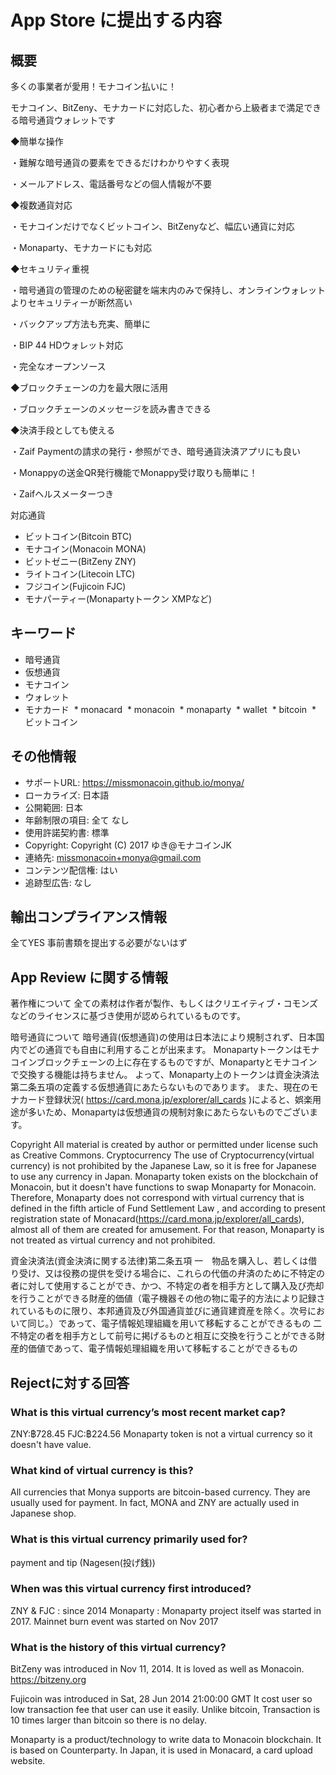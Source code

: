 # App Store に提出する内容

## 概要

多くの事業者が愛用！モナコイン払いに！

モナコイン、BitZeny、モナカードに対応した、初心者から上級者まで満足できる暗号通貨ウォレットです

◆簡単な操作

・難解な暗号通貨の要素をできるだけわかりやすく表現

・メールアドレス、電話番号などの個人情報が不要

◆複数通貨対応

・モナコインだけでなくビットコイン、BitZenyなど、幅広い通貨に対応

・Monaparty、モナカードにも対応

◆セキュリティ重視

・暗号通貨の管理のための秘密鍵を端末内のみで保持し、オンラインウォレットよりセキュリティーが断然高い

・バックアップ方法も充実、簡単に

・BIP 44 HDウォレット対応

・完全なオープンソース

◆ブロックチェーンの力を最大限に活用

・ブロックチェーンのメッセージを読み書きできる

◆決済手段としても使える

・Zaif Paymentの請求の発行・参照ができ、暗号通貨決済アプリにも良い

・Monappyの送金QR発行機能でMonappy受け取りも簡単に！

・Zaifヘルスメーターつき

対応通貨

  * ビットコイン(Bitcoin BTC)
  * モナコイン(Monacoin MONA)
  * ビットゼニー(BitZeny ZNY)
  * ライトコイン(Litecoin LTC)
  * フジコイン(Fujicoin FJC)
  * モナパーティー(Monapartyトークン XMPなど)

## キーワード

  * 暗号通貨
  * 仮想通貨
  * モナコイン
  * ウォレット
  * モナカード
  * monacard
  * monacoin
  * monaparty
  * wallet
  * bitcoin
  * ビットコイン

## その他情報
  * サポートURL: https://missmonacoin.github.io/monya/
  * ローカライズ: 日本語
  * 公開範囲: 日本
  * 年齢制限の項目: 全て なし
  * 使用許諾契約書: 標準
  * Copyright: Copyright (C) 2017 ゆき@モナコインJK
  * 連絡先: missmonacoin+monya@gmail.com
  * コンテンツ配信権: はい
  * 追跡型広告: なし

## 輸出コンプライアンス情報

全てYES
事前書類を提出する必要がないはず

## App Review に関する情報

著作権について
全ての素材は作者が製作、もしくはクリエイティブ・コモンズなどのライセンスに基づき使用が認められているものです。

暗号通貨について
暗号通貨(仮想通貨)の使用は日本法により規制されず、日本国内でどの通貨でも自由に利用することが出来ます。
Monapartyトークンはモナコインブロックチェーンの上に存在するものですが、Monapartyとモナコインで交換する機能は持ちません。
よって、Monaparty上のトークンは資金決済法第二条五項の定義する仮想通貨にあたらないものであります。
また、現在のモナカード登録状況( https://card.mona.jp/explorer/all_cards )によると、娯楽用途が多いため、Monapartyは仮想通貨の規制対象にあたらないものでございます。

Copyright
All material is created by author or permitted under license such as Creative Commons.
Cryptocurrency
The use of Cryptocurrency(virtual currency) is not prohibited by the Japanese Law, so it is free for Japanese to use any currency in Japan.
Monaparty token exists on the blockchain of Monacoin, but it doesn't have functions to swap Monaparty for Monacoin. Therefore, Monaparty does not correspond with virtual currency that is defined in the fifth article of Fund Settlement Law , and according to present registration state of Monacard(https://card.mona.jp/explorer/all_cards), almost all of them are created for amusement.  For that reason, Monaparty is not treated as virtual currency and not prohibited.

資金決済法(資金決済に関する法律)第二条五項
一　物品を購入し、若しくは借り受け、又は役務の提供を受ける場合に、これらの代価の弁済のために不特定の者に対して使用することができ、かつ、不特定の者を相手方として購入及び売却を行うことができる財産的価値（電子機器その他の物に電子的方法により記録されているものに限り、本邦通貨及び外国通貨並びに通貨建資産を除く。次号において同じ。）であって、電子情報処理組織を用いて移転することができるもの
二　不特定の者を相手方として前号に掲げるものと相互に交換を行うことができる財産的価値であって、電子情報処理組織を用いて移転することができるもの

## Rejectに対する回答

### What is this virtual currency’s most recent market cap?

ZNY:฿728.45
FJC:฿224.56
Monaparty token is not a virtual currency so it doesn't have value.


### What kind of virtual currency is this?

All currencies that Monya supports are bitcoin-based currency.
They are usually used for payment. In fact, MONA and ZNY are actually used in Japanese shop.

### What is this virtual currency primarily used for?

payment and tip (Nagesen(投げ銭))

### When was this virtual currency first introduced?

ZNY & FJC : since 2014
Monaparty : Monaparty project itself was started in 2017.
Mainnet burn event was started on Nov 2017

### What is the history of this virtual currency?

BitZeny was introduced in Nov 11, 2014.
It is loved as well as Monacoin.
https://bitzeny.org

Fujicoin was introduced in Sat, 28 Jun 2014 21:00:00 GMT
It cost user so low transaction fee that user can use it easily.
Unlike bitcoin, Transaction is 10 times larger than bitcoin so there is no delay.

Monaparty is a product/technology to write data to Monacoin blockchain.
It is based on Counterparty.
In Japan, it is used in Monacard, a card upload website.
